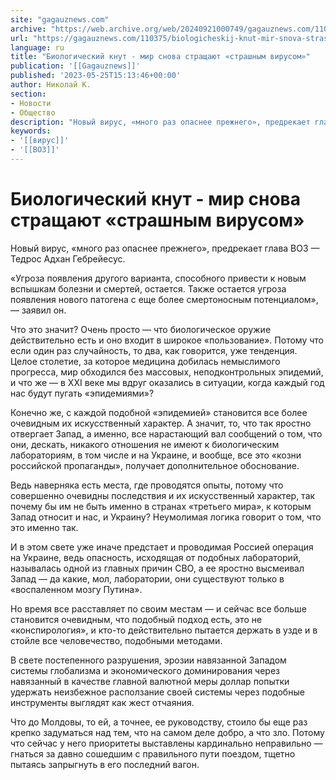 ```yaml
---
site: "gagauznews.com"
archive: "https://web.archive.org/web/20240921000749/gagauznews.com/110375/biologicheskij-knut-mir-snova-strashhayut-strashnym-virusom.html"
url: "https://gagauznews.com/110375/biologicheskij-knut-mir-snova-strashhayut-strashnym-virusom.html"
language: ru
title: "Биологический кнут - мир снова стращают «страшным вирусом»"
publication: '[[Gagauznews]]'
published: '2023-05-25T15:13:46+00:00'
author: Николай К.
section:
- Новости
- Общество
description: "Новый вирус, «много раз опаснее прежнего», предрекает глава ВОЗ — Тедрос Адхан Гебрейесус. «Угроза появления другого варианта, способного привести к новым вспышкам болезни и смертей, остается. Также остается угроза появления нового патогена с еще более смертоносным потенциалом», — заявил он. Что это значит? Очень просто — что биологическое оружие действительно есть и оно входит в широкое «пользование». Потому что если один раз случайность, то два, как говорится, уже тенденция. Целое столетие, за которое медицина добилась немыслимого прогресса, мир обходился без массовых, неподконтрольных эпидемий, и что же — в XXI веке мы вдруг оказались в ситуации, когда каждый год нас будут […]"
keywords:
- '[[вирус]]'
- '[[ВОЗ]]'
---
```


# Биологический кнут - мир снова стращают «страшным вирусом»

Новый вирус, «много раз опаснее прежнего», предрекает глава ВОЗ — Тедрос Адхан Гебрейесус.

«Угроза появления другого варианта, способного привести к новым вспышкам болезни и смертей, остается. Также остается угроза появления нового патогена с еще более смертоносным потенциалом», — заявил он.

Что это значит? Очень просто — что биологическое оружие действительно есть и оно входит в широкое «пользование». Потому что если один раз случайность, то два, как говорится, уже тенденция. Целое столетие, за которое медицина добилась немыслимого прогресса, мир обходился без массовых, неподконтрольных эпидемий, и что же — в XXI веке мы вдруг оказались в ситуации, когда каждый год нас будут пугать «эпидемиями»?

Конечно же, с каждой подобной «эпидемией» становится все более очевидным их искусственный характер. А значит, то, что так яростно отвергает Запад, а именно, все нарастающий вал сообщений о том, что они, дескать, никакого отношения не имеют к биологическим лабораториям, в том числе и на Украине, и вообще, все это «козни российской пропаганды», получает дополнительное обоснование.

Ведь наверняка есть места, где проводятся опыты, потому что совершенно очевидны последствия и их искусственный характер, так почему бы им не быть именно в странах «третьего мира», к которым Запад относит и нас, и Украину? Неумолимая логика говорит о том, что это именно так.

И в этом свете уже иначе предстает и проводимая Россией операция на Украине, ведь опасность, исходящая от подобных лабораторий, называлась одной из главных причин СВО, а ее яростно высмеивал Запад — да какие, мол, лаборатории, они существуют только в «воспаленном мозгу Путина».

Но время все расставляет по своим местам — и сейчас все больше становится очевидным, что подобный подход есть, это не «конспирология», и кто-то действительно пытается держать в узде и в стойле все человечество, подобными методами.

В свете постепенного разрушения, эрозии навязанной Западом системы глобализма и экономического доминирования через навязанный в качестве главной валютной меры доллар попытки удержать неизбежное расползание своей системы через подобные инструменты выглядят как жест отчаяния.

Что до Молдовы, то ей, а точнее, ее руководству, стоило бы еще раз крепко задуматься над тем, что на самом деле добро, а что зло. Потому что сейчас у него приоритеты выставлены кардинально неправильно — гнаться за давно сошедшим с правильного пути поездом, тщетно пытаясь запрыгнуть в его последний вагон.